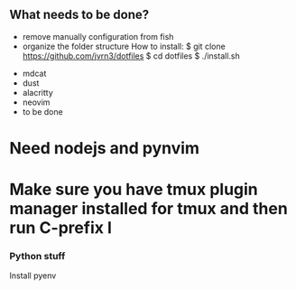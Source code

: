 What needs to be done?
----------------------
- remove manually configuration from fish
- organize the folder structure
How to install:
$ git clone https://github.com/jvrn3/dotfiles
$ cd dotfiles
$ ./install.sh


* mdcat
* dust
* alacritty
* neovim
* to be done

# Need nodejs and pynvim
# Make sure you have tmux plugin manager installed for tmux and then run C-prefix I


### Python stuff

Install pyenv

